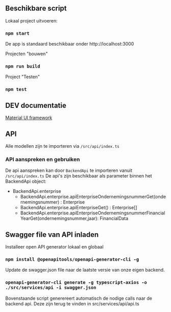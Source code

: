 ## Beschikbare script

Lokaal project uitvoeren:

### `npm start`

De app is standaard beschikbaar onder http://localhost:3000

Projecten "bouwen"

### `npm run build`

Project "Testen"

### `npm test`

## DEV documentatie

[Material UI framework](https://mui.com/material-ui/getting-started/overview/)

## API

Alle modellen zijn te importeren via `/src/api/index.ts`

### API aanspreken en gebruiken

De api aanspreken kan door `BackendApi` te importeren vanuit `/src/api/index.ts`
De api's zijn beschikbaar als parameter binnen het BackendApi object:

- BackendApi.enterprise
  - BackendApi.enterprise.apiEnterpriseOndernemingsnummerGet(ondernemingsnummer) : Enterprise
  - BackendApi.enterprise.apiEnterpriseGet() : Enterprise[]
  - BackendApi.enterprise.apiEnterpriseOndernemingsnummerFinancialYearGet(ondernemingsnummer,jaar): FinancialData

## Swagger file van API inladen

Installeer open API generator lokaal en globaal

### `npm install @openapitools/openapi-generator-cli -g`

Update de swagger.json file naar de laatste versie van onze eigen backend.

### `openapi-generator-cli generate -g typescript-axios -o ./src/services/api -i swagger.json`

Bovenstaande script generereert automatisch de nodige calls naar de backend api. Deze zijn terug te vinden in src/services/api/api.ts
